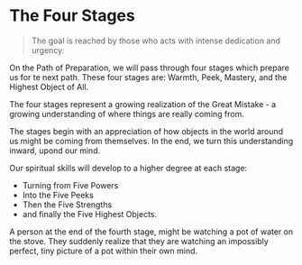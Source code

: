 # The Four Stages

> The goal is reached by those who acts with intense dedication and urgency.

On the Path of Preparation, we will pass through four stages which prepare us for te next path. These four stages are: Warmth, Peek, Mastery, and the Highest Object of All.

The four stages represent a growing realization of the Great Mistake - a growing understanding of where things are really coming from.

The stages begin with an appreciation of how objects in the world around us might be coming from themselves. In the end, we turn this understanding inward, upond our mind.

Our spiritual skills will develop to a higher degree at each stage:

- Turning from Five Powers
- Into the Five Peeks
- Then the Five Strengths
- and finally the Five Highest Objects.

A person at the end of the fourth stage, might be watching a pot of water on the stove. They suddenly realize that they are watching an impossibly perfect, tiny picture of a pot within their own mind.
